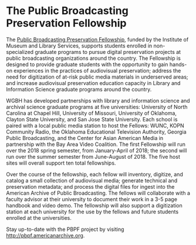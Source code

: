# The Public Broadcasting Preservation Fellowship

The [Public Broadcasting Preservation Fellowship](http://pbpf.americanarchive.org), funded by the Institute of Museum and Library Services, supports students 
enrolled in non-specialized graduate programs to pursue digital preservation projects at public broadcasting organizations 
around the country. The Fellowship is designed to provide graduate students with the opportunity to gain hands-on experiences 
in the practices of audiovisual preservation; address the need for digitization of at-risk public media materials in 
underserved areas; and increase audiovisual preservation education capacity in Library and Information Science graduate programs around the country.
 
WGBH has developed partnerships with library and information science and archival science graduate programs at five 
universities: University of North Carolina at Chapel Hill, University of Missouri, University of Oklahoma, Clayton State University, and 
San Jose State University. Each school is paired with a local public media station to host the Fellows: WUNC, KOPN 
Community Radio, the Oklahoma Educational Television Authority, Georgia Public Broadcasting, and the Center 
for Asian American Media in partnership with the Bay Area Video Coalition. The first Fellowship will run over the 
2018 spring semester, from January-April of 2018; the second will run over the summer semester from June-August of 2018. 
The five host sites will overall support ten total fellowships.
 
Over the course of the fellowship, each fellow will inventory, digitize, and catalog a small collection of audiovisual 
media; generate technical and preservation metadata; and process the digital files for ingest into the American Archive 
of Public Broadcasting. The fellows will collaborate with a faculty advisor at their university to document their work 
in a 3-5 page handbook and video demo. The fellowship will also support a digitization station at each university for 
the use by the fellows and future students enrolled at the universities.

Stay up-to-date with the PBPF project by visiting http://pbpf.americanarchive.org.

